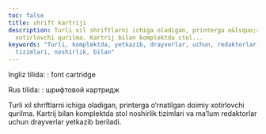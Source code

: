 ```yaml
---
toc: false
title: shrift kartriji
description: Turli xil shriftlarni ichiga oladigan, printerga o&lsquo;rnatilgan doimiy
  xotirlovchi qurilma. Kartrij bilan komplektda stol...
keywords: "Turli, komplektda, yetkazib, drayverlar, uchun, redaktorlar, ma\u2019lum,
  tizimlari, noshirlik, bilan"
---
```


Ingliz tilida:
:   font cartridge

Rus tilida:
:   шрифтовой картридж

Turli xil shriftlarni ichiga oladigan, printerga o‘rnatilgan doimiy xotirlovchi qurilma. Kartrij bilan komplektda stol noshirlik tizimlari va ma’lum redaktorlar uchun drayverlar yetkazib beriladi.